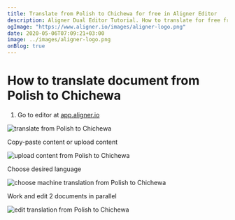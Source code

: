```yaml
---
title: Translate from Polish to Chichewa for free in Aligner Editor
description: Aligner Dual Editor Tutorial. How to translate for free from Polish to Chichewa. Aligner is multilingual document management platform. 
ogImage: "https://www.aligner.io/images/aligner-logo.png"
date: 2020-05-06T07:09:21+03:00
image: ../images/aligner-logo.png
onBlog: true
---
```


# How to translate document from Polish to Chichewa

1. Go to editor at [app.aligner.io](https://app.aligner.io "Aligner App web page")

![translate from Polish to Chichewa](../aligner-blank-editor.png "translate from Polish to Chichewa")

Copy-paste content or upload content

![upload content from Polish to Chichewa](../aligner-uploaded-document.png "upload content from Polish to Chichewa")

Choose desired language

![choose machine translation from Polish to Chichewa](../aligner-language-dropdown.png "choose machine translation from Polish to Chichewa")

Work and edit 2 documents in parallel

![edit translation from Polish to Chichewa](../aligner-double-sitded-editor.png "edit translation from Polish to Chichewa")

